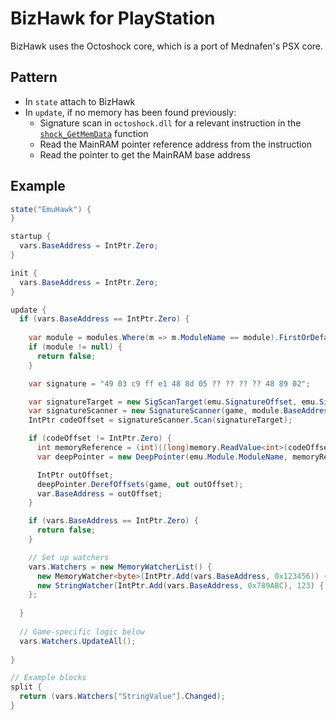 # BizHawk for PlayStation

BizHawk uses the Octoshock core, which is a port of Mednafen's PSX core.

## Pattern
* In `state` attach to BizHawk
* In `update`, if no memory has been found previously:
  * Signature scan in `octoshock.dll` for a relevant instruction in the [`shock_GetMemData`](https://github.com/TASVideos/BizHawk/blob/3ff0eb33dbd3073223467a02e9ec2928061968b8/psx/octoshock/psx/psx.cpp#L2632) function
  * Read the MainRAM pointer reference address from the instruction
  * Read the pointer to get the MainRAM base address

## Example
```c#
state("EmuHawk") {
}

startup {
  vars.BaseAddress = IntPtr.Zero;
}

init {
  vars.BaseAddress = IntPtr.Zero;
}

update {
  if (vars.BaseAddress == IntPtr.Zero) {
  
    var module = modules.Where(m => m.ModuleName == module).FirstOrDefault();
    if (module != null) {
      return false;
    }

    var signature = "49 03 c9 ff e1 48 8d 05 ?? ?? ?? ?? 48 89 02";

    var signatureTarget = new SigScanTarget(emu.SignatureOffset, emu.Signature);
    var signatureScanner = new SignatureScanner(game, module.BaseAddress, (int)module.ModuleMemorySize);
    IntPtr codeOffset = signatureScanner.Scan(signatureTarget);

    if (codeOffset != IntPtr.Zero) {
      int memoryReference = (int)((long)memory.ReadValue<int>(codeOffset) + (long)codeOffset + 4 -(long)module.BaseAddress);
      var deepPointer = new DeepPointer(emu.Module.ModuleName, memoryReference);

      IntPtr outOffset;
      deepPointer.DerefOffsets(game, out outOffset);
      var.BaseAddress = outOffset;
    }

    if (vars.BaseAddress == IntPtr.Zero) {
      return false;
    }

    // Set up watchers
    vars.Watchers = new MemoryWatcherList() {
      new MemoryWatcher<byte>(IntPtr.Add(vars.BaseAddress, 0x123456)) { Name = "ByteValue" },
      new StringWatcher(IntPtr.Add(vars.BaseAddress, 0x789ABC), 123) { Name = "StringValue" }
    };
    
  }
  
  // Game-specific logic below
  vars.Watchers.UpdateAll();
  
}

// Example blocks
split {
  return (vars.Watchers["StringValue"].Changed);
}
```
